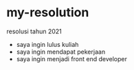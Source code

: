 # my-resolution
resolusi tahun 2021
- saya ingin lulus kuliah
- saya ingin mendapat pekerjaan
- saya ingin menjadi front end developer
